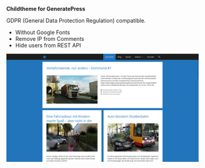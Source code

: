 **Childtheme for GeneratePress**

GDPR (General Data Protection Regulation) compatible.

- Without Google Fonts
- Remove IP from Comments
- Hide users from REST API

![](Preview.png)
